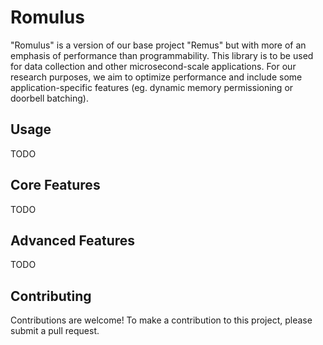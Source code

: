 # Romulus

"Romulus" is a  version of our base project "Remus" but with more of an emphasis of performance than programmability. This library is to be used for data collection and other microsecond-scale applications. For our research purposes, we aim to optimize performance and include some application-specific features (eg. dynamic memory permissioning or doorbell batching). 

## Usage

TODO

## Core Features

TODO

## Advanced Features

TODO

## Contributing

Contributions are welcome! To make a contribution to this project, please submit a pull request. 